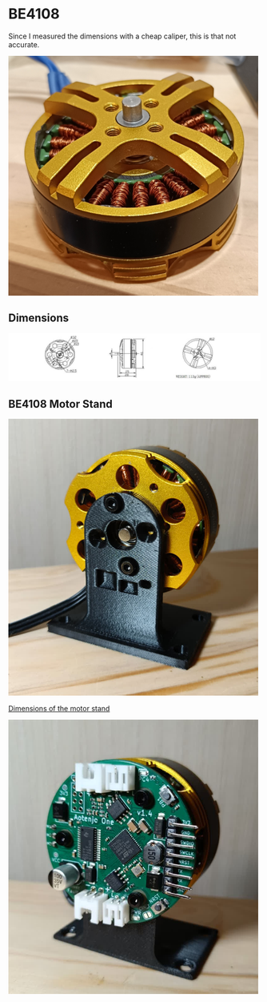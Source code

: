 # BE4108
Since I measured the dimensions with a cheap caliper, this is that not accurate.

<img src="/BE4108.jpg" alt="BE4108" width="500"/>

## Dimensions

<img src="/BE4108-dimensions.jpg" alt="BE4108 dimensions" width="800"/>

## BE4108 Motor Stand
<img src="/motor-stand.jpg" alt="BE4108 Motor Stand" width="500"/>

[Dimensions of the motor stand](/motor-stand-dimensions.pdf)

<img src="/motor-stand-with-one.jpg" alt="BE4108 Motor Stand with Aotenjo One board" width="500"/>